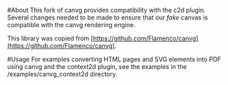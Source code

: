 #About
This fork of canvg provides compatibility with the c2d plugin.
Several changes needed to be made to ensure that our _fake_
canvas is compatible with the canvg rendering engine.

This library was copied from [https://github.com/Flamenco/canvg](https://github.com/Flamenco/canvg).

#Usage
For examples converting HTML pages and SVG elements into PDF using canvg and the context2d plugin,
see the examples in the /examples/canvg_context2d directory.
